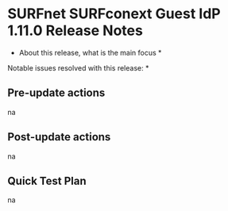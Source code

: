 # SURFnet SURFconext Guest IdP 1.11.0 Release Notes #

* About this release, what is the main focus *

Notable issues resolved with this release:
*


Pre-update actions
------------------
na

Post-update actions
-------------------
na

Quick Test Plan
---------------
na